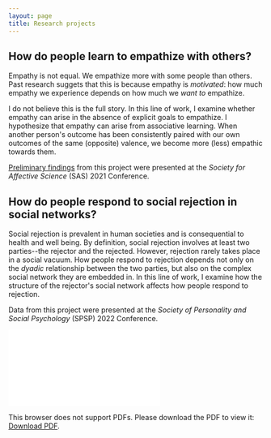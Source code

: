 ```yaml
---
layout: page
title: Research projects
---
```


## How do people learn to empathize with others?
Empathy is not equal. We empathize more with some people than others. Past research suggets that this is because empathy is *motivated*: how much empathy we experience depends on how much we *want to* empathize. 

I do not believe this is the full story. In this line of work, I examine whether empathy can arise in the absence of explicit goals to empathize. I hypothesize that empathy can arise from associative learning. When another person's outcome has been consistently paired with our own outcomes of the same (opposite) valence, we become more (less) empathic towards them. 

[Preliminary findings](https://osf.io/apfx2/) from this project were presented at the *Society for Affective Science* (SAS) 2021 Conference. 


## How do people respond to social rejection in social networks?
Social rejection is prevalent in human societies and is consequential to health and well being. By definition, social rejection involves at least two parties--the rejector and the rejected. However, rejection rarely takes place in a social vacuum. How people respond to rejection depends not only on the *dyadic* relationship between the two parties, but also on the complex social network they are embedded in. In this line of work, I examine how the structure of the rejector's social network affects how people respond to rejection.

Data from this project were presented at the *Society of Personality and Social Psychology* (SPSP) 2022 Conference.

<object data="../SPSP2022_poster.pdf" type="application/pdf" width="100%" height="410px">
    <embed src="../SPSP2022_poster.pdf">
        <p>This browser does not support PDFs. Please download the PDF to view it: <a href="../SPSP2022_poster.pdf">Download PDF</a>.</p>
    </embed>
</object>